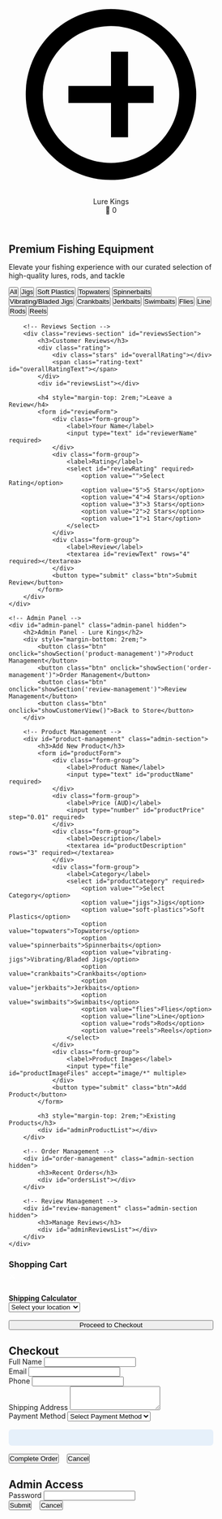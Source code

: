 <!DOCTYPE html>
<html lang="en">
<head>
<meta charset="UTF-8">
<meta name="viewport" content="width=device-width, initial-scale=1.0">
<title>Lure Kings - Premium Fishing Store</title>
<style>
* {
    margin: 0;
    padding: 0;
    box-sizing: border-box;
}

body {
    font-family: 'Georgia', serif;
    background-color: #e6f0fa;
    color: #1e3a8a;
    line-height: 1.6;
}

.header {
    background: linear-gradient(135deg, #1e3a8a 0%, #60a5fa 100%);
    color: white;
    padding: 1.5rem 2rem;
    position: sticky;
    top: 0;
    z-index: 1000;
    box-shadow: 0 2px 8px rgba(0,0,0,0.1);
}

.header-content {
    max-width: 1280px;
    margin: 0 auto;
    display: flex;
    justify-content: space-between;
    align-items: center;
}

.logo {
    display: flex;
    align-items: center;
    gap: 12px;
    font-size: 1.8rem;
    font-weight: 700;
    text-transform: uppercase;
    letter-spacing: 1px;
}

.logo svg {
    width: 30px;
    height: 30px;
    fill: #93c5fd;
    cursor: pointer;
    transition: transform 0.3s ease;
}

.logo svg:hover {
    transform: scale(1.1);
}

.cart-icon {
    position: relative;
    cursor: pointer;
    font-size: 1.2rem;
}

.cart-count {
    position: absolute;
    top: -8px;
    right: -8px;
    background: #1e40af;
    color: white;
    border-radius: 50%;
    width: 20px;
    height: 20px;
    font-size: 0.7rem;
    display: flex;
    align-items: center;
    justify-content: center;
}

.hero {
    background: linear-gradient(rgba(30, 58, 138, 0.8), rgba(96, 165, 250, 0.8)), url('data:image/svg+xml,<svg xmlns="http://www.w3.org/2000/svg" viewBox="0 0 1200 600"><rect fill="%231e3a8a" width="1200" height="600"/><path fill="%23ffffff" opacity="0.1" d="M0,300 Q300,200 600,300 T1200,300 V600 H0 Z"/></svg>');
    color: white;
    padding: 5rem 2rem;
    text-align: center;
}

.hero h1 {
    font-size: 3.5rem;
    margin-bottom: 1.5rem;
    font-weight: 700;
}

.hero p {
    font-size: 1.3rem;
    margin-bottom: 2rem;
    max-width: 800px;
    margin-left: auto;
    margin-right: auto;
}

.filters {
    max-width: 1280px;
    margin: 2rem auto;
    display: flex;
    flex-wrap: wrap;
    gap: 1rem;
    justify-content: center;
}

.filter-btn {
    background: #bfdbfe;
    color: #1e3a8a;
    border: none;
    padding: 0.5rem 1.5rem;
    border-radius: 20px;
    cursor: pointer;
    font-size: 0.9rem;
    transition: background 0.3s, color 0.3s;
}

.filter-btn.active, .filter-btn:hover {
    background: #1e3a8a;
    color: white;
}

.main-content {
    max-width: 1280px;
    margin: 0 auto;
    padding: 2rem;
}

.product-grid {
    display: flex;
    overflow-x: auto;
    gap: 2rem;
    margin-top: 2rem;
    padding-bottom: 1rem;
    scroll-behavior: smooth;
}

.product-grid::-webkit-scrollbar {
    height: 8px;
}

.product-grid::-webkit-scrollbar-thumb {
    background: #60a5fa;
    border-radius: 4px;
}

.product-grid::-webkit-scrollbar-track {
    background: #bfdbfe;
}

.product-card {
    background: white;
    border-radius: 8px;
    box-shadow: 0 4px 12px rgba(0,0,0,0.08);
    overflow: hidden;
    transition: transform 0.3s ease, box-shadow 0.3s ease;
    flex: 0 0 300px;
}

.product-card:hover {
    transform: translateY(-3px);
    box-shadow: 0 6px 20px rgba(0,0,0,0.12);
}

.product-images {
    position: relative;
    height: 220px;
    overflow: hidden;
}

.product-image {
    width: 100%;
    height: 100%;
    object-fit: cover;
    display: none;
}

.product-image.active {
    display: block;
}

.image-nav {
    position: absolute;
    bottom: 12px;
    left: 50%;
    transform: translateX(-50%);
    display: flex;
    gap: 6px;
}

.image-dot {
    width: 10px;
    height: 10px;
    border-radius: 50%;
    background: rgba(255,255,255,0.6);
    cursor: pointer;
    transition: background 0.3s;
}

.image-dot.active {
    background: white;
}

.product-info {
    padding: 1.5rem;
}

.product-title {
    font-size: 1.2rem;
    font-weight: 600;
    margin-bottom: 0.5rem;
    color: #1e3a8a;
}

.product-price {
    font-size: 1.3rem;
    font-weight: 700;
    color: #2563eb;
    margin-bottom: 1rem;
}

.rating {
    display: flex;
    align-items: center;
    gap: 0.5rem;
    margin-bottom: 1rem;
}

.stars {
    display: flex;
    gap: 3px;
}

.star {
    color: #93c5fd;
}

.rating-text {
    font-size: 0.9rem;
    color: #4b5e8e;
}

.add-to-cart-btn {
    width: 100%;
    background: #1e3a8a;
    color: white;
    border: none;
    padding: 12px;
    border-radius: 6px;
    cursor: pointer;
    font-weight: 600;
    transition: background 0.3s;
}

.add-to-cart-btn:hover {
    background: #60a5fa;
}

.modal {
    display: none;
    position: fixed;
    top: 0;
    left: 0;
    width: 100%;
    height: 100%;
    background: rgba(0,0,0,0.6);
    z-index: 2000;
}

.modal-content {
    position: absolute;
    top: 50%;
    left: 50%;
    transform: translate(-50%, -50%);
    background: white;
    padding: 2rem;
    border-radius: 8px;
    max-width: 90%;
    max-height: 90%;
    overflow-y: auto;
}

.admin-panel {
    background: white;
    padding: 2rem;
    border-radius: 8px;
    box-shadow: 0 4px 12px rgba(0,0,0,0.08);
}

.form-group {
    margin-bottom: 1.5rem;
}

.form-group label {
    display: block;
    margin-bottom: 0.5rem;
    font-weight: 600;
    color: #1e3a8a;
}

.form-group input, .form-group textarea, .form-group select {
    width: 100%;
    padding: 12px;
    border: 1px solid #bfdbfe;
    border-radius: 6px;
    font-size: 1rem;
}

.form-group input:focus, .form-group textarea:focus, .form-group select:focus {
    outline: none;
    border-color: #1e3a8a;
}

.btn {
    background: #1e3a8a;
    color: white;
    border: none;
    padding: 12px 24px;
    border-radius: 6px;
    cursor: pointer;
    font-weight: 600;
    transition: background 0.3s;
    margin-right: 12px;
}

.btn:hover {
    background: #60a5fa;
}

.btn-danger {
    background: #1e40af;
}

.btn-danger:hover {
    background: #3b82f6;
}

.notification {
    position: fixed;
    top: 20px;
    right: 20px;
    background: #2563eb;
    color: white;
    padding: 1rem 2rem;
    border-radius: 6px;
    box-shadow: 0 4px 12px rgba(0,0,0,0.15);
    transform: translateX(400px);
    transition: transform 0.3s ease;
    z-index: 3000;
}

.notification.show {
    transform: translateX(0);
}

.cart-sidebar {
    position: fixed;
    top: 0;
    right: -400px;
    width: 400px;
    height: 100%;
    background: white;
    box-shadow: -2px 0 10px rgba(0,0,0,0.1);
    transition: right 0.3s ease;
    z-index: 2000;
    overflow-y: auto;
}

.cart-sidebar.open {
    right: 0;
}

.cart-header {
    background: #1e3a8a;
    color: white;
    padding: 1.5rem;
    display: flex;
    justify-content: space-between;
    align-items: center;
}

.cart-items {
    padding: 1.5rem;
}

.cart-item {
    display: flex;
    gap: 1rem;
    padding: 1rem 0;
    border-bottom: 1px solid #bfdbfe;
}

.cart-item img {
    width: 70px;
    height: 70px;
    object-fit: cover;
    border-radius: 6px;
}

.cart-item-info {
    flex: 1;
}

.shipping-calculator {
    background: #e6f0fa;
    padding: 1.5rem;
    border-radius: 6px;
    margin: 1rem 0;
}

.checkout-section {
    padding: 1.5rem;
    border-top: 2px solid #bfdbfe;
}

.reviews-section {
    margin-top: 2rem;
    background: white;
    padding: 2rem;
    border-radius: 8px;
    box-shadow: 0 4px 12px rgba(0,0,0,0.08);
}

.review-item {
    padding: 1rem 0;
    border-bottom: 1px solid #bfdbfe;
}

.review-header {
    display: flex;
    justify-content: space-between;
    align-items: center;
    margin-bottom: 0.5rem;
}

.hidden {
    display: none;
}

@media (max-width: 768px) {
    .header-content {
        flex-direction: column;
        gap: 1.5rem;
    }

    .hero h1 {
        font-size: 2.5rem;
    }

    .product-grid {
        flex-direction: row;
    }

    .cart-sidebar {
        width: 100%;
        right: -100%;
    }

    .filters {
        flex-direction: column;
        align-items: center;
    }
}
</style>
</head>
<body>
<!-- Header -->
<header class="header">
    <div class="header-content">
        <div class="logo">
            <svg onclick="handleLogoClick()" viewBox="0 0 24 24">
                <path d="M12 2C6.48 2 2 6.48 2 12s4.48 10 10 10 10-4.48 10-10S17.52 2 12 2zm0 18c-4.42 0-8-3.58-8-8s3.58-8 8-8 8 3.58 8 8-3.58 8-8 8zm5-9h-3V7h-2v4H7v2h5v4h2v-4h3z"/>
            </svg>
            <span>Lure Kings</span>
        </div>
        <div class="cart-icon" onclick="toggleCart()">
            🛒
            <span class="cart-count" id="cartCount">0</span>
        </div>
    </div>
</header>

<!-- Hero Section -->
<section class="hero" id="home">
    <h1>Premium Fishing Equipment</h1>
    <p>Elevate your fishing experience with our curated selection of high-quality lures, rods, and tackle</p>
</section>

<!-- Filters -->
<div class="filters">
    <button class="filter-btn active" onclick="filterProducts('all')">All</button>
    <button class="filter-btn" onclick="filterProducts('jigs')">Jigs</button>
    <button class="filter-btn" onclick="filterProducts('soft-plastics')">Soft Plastics</button>
    <button class="filter-btn" onclick="filterProducts('topwaters')">Topwaters</button>
    <button class="filter-btn" onclick="filterProducts('spinnerbaits')">Spinnerbaits</button>
    <button class="filter-btn" onclick="filterProducts('vibrating-jigs')">Vibrating/Bladed Jigs</button>
    <button class="filter-btn" onclick="filterProducts('crankbaits')">Crankbaits</button>
    <button class="filter-btn" onclick="filterProducts('jerkbaits')">Jerkbaits</button>
    <button class="filter-btn" onclick="filterProducts('swimbaits')">Swimbaits</button>
    <button class="filter-btn" onclick="filterProducts('flies')">Flies</button>
    <button class="filter-btn" onclick="filterProducts('line')">Line</button>
    <button class="filter-btn" onclick="filterProducts('rods')">Rods</button>
    <button class="filter-btn" onclick="filterProducts('reels')">Reels</button>
</div>

<!-- Main Content -->
<main class="main-content">
    <div id="customer-view">
        <div class="product-grid" id="productGrid"></div>

        <!-- Reviews Section -->
        <div class="reviews-section" id="reviewsSection">
            <h3>Customer Reviews</h3>
            <div class="rating">
                <div class="stars" id="overallRating"></div>
                <span class="rating-text" id="overallRatingText"></span>
            </div>
            <div id="reviewsList"></div>

            <h4 style="margin-top: 2rem;">Leave a Review</h4>
            <form id="reviewForm">
                <div class="form-group">
                    <label>Your Name</label>
                    <input type="text" id="reviewerName" required>
                </div>
                <div class="form-group">
                    <label>Rating</label>
                    <select id="reviewRating" required>
                        <option value="">Select Rating</option>
                        <option value="5">5 Stars</option>
                        <option value="4">4 Stars</option>
                        <option value="3">3 Stars</option>
                        <option value="2">2 Stars</option>
                        <option value="1">1 Star</option>
                    </select>
                </div>
                <div class="form-group">
                    <label>Review</label>
                    <textarea id="reviewText" rows="4" required></textarea>
                </div>
                <button type="submit" class="btn">Submit Review</button>
            </form>
        </div>
    </div>

    <!-- Admin Panel -->
    <div id="admin-panel" class="admin-panel hidden">
        <h2>Admin Panel - Lure Kings</h2>
        <div style="margin-bottom: 2rem;">
            <button class="btn" onclick="showSection('product-management')">Product Management</button>
            <button class="btn" onclick="showSection('order-management')">Order Management</button>
            <button class="btn" onclick="showSection('review-management')">Review Management</button>
            <button class="btn" onclick="showCustomerView()">Back to Store</button>
        </div>

        <!-- Product Management -->
        <div id="product-management" class="admin-section">
            <h3>Add New Product</h3>
            <form id="productForm">
                <div class="form-group">
                    <label>Product Name</label>
                    <input type="text" id="productName" required>
                </div>
                <div class="form-group">
                    <label>Price (AUD)</label>
                    <input type="number" id="productPrice" step="0.01" required>
                </div>
                <div class="form-group">
                    <label>Description</label>
                    <textarea id="productDescription" rows="3" required></textarea>
                </div>
                <div class="form-group">
                    <label>Category</label>
                    <select id="productCategory" required>
                        <option value="">Select Category</option>
                        <option value="jigs">Jigs</option>
                        <option value="soft-plastics">Soft Plastics</option>
                        <option value="topwaters">Topwaters</option>
                        <option value="spinnerbaits">Spinnerbaits</option>
                        <option value="vibrating-jigs">Vibrating/Bladed Jigs</option>
                        <option value="crankbaits">Crankbaits</option>
                        <option value="jerkbaits">Jerkbaits</option>
                        <option value="swimbaits">Swimbaits</option>
                        <option value="flies">Flies</option>
                        <option value="line">Line</option>
                        <option value="rods">Rods</option>
                        <option value="reels">Reels</option>
                    </select>
                </div>
                <div class="form-group">
                    <label>Product Images</label>
                    <input type="file" id="productImageFiles" accept="image/*" multiple>
                </div>
                <button type="submit" class="btn">Add Product</button>
            </form>

            <h3 style="margin-top: 2rem;">Existing Products</h3>
            <div id="adminProductList"></div>
        </div>

        <!-- Order Management -->
        <div id="order-management" class="admin-section hidden">
            <h3>Recent Orders</h3>
            <div id="ordersList"></div>
        </div>

        <!-- Review Management -->
        <div id="review-management" class="admin-section hidden">
            <h3>Manage Reviews</h3>
            <div id="adminReviewsList"></div>
        </div>
    </div>
</main>

<!-- Cart Sidebar -->
<div class="cart-sidebar" id="cartSidebar">
    <div class="cart-header">
        <h3>Shopping Cart</h3>
        <button onclick="toggleCart()" style="background: none; border: none; color: white; font-size: 1.5rem; cursor: pointer;">×</button>
    </div>
    <div class="cart-items" id="cartItems"></div>
    <div class="shipping-calculator">
        <h4>Shipping Calculator</h4>
        <select id="shippingZone" onchange="calculateShipping()">
            <option value="">Select your location</option>
            <option value="inner">Inner City - $5.00</option>
            <option value="metro">Metro Area - $10.00</option>
            <option value="regional">Regional - $15.00</option>
            <option value="interstate">Interstate - $15.00</option>
        </select>
        <div id="shippingCost" style="margin-top: 10px; font-weight: bold;"></div>
    </div>
    <div class="checkout-section">
        <div id="cartTotal" style="font-size: 1.2rem; font-weight: bold; margin-bottom: 1rem;"></div>
        <button class="btn" onclick="proceedToCheckout()" style="width: 100%;">Proceed to Checkout</button>
    </div>
</div>

<!-- Checkout Modal -->
<div class="modal" id="checkoutModal">
    <div class="modal-content">
        <h2>Checkout</h2>
        <form id="checkoutForm">
            <div class="form-group">
                <label>Full Name</label>
                <input type="text" id="customerName" required>
            </div>
            <div class="form-group">
                <label>Email</label>
                <input type="email" id="customerEmail" required>
            </div>
            <div class="form-group">
                <label>Phone</label>
                <input type="tel" id="customerPhone" required>
            </div>
            <div class="form-group">
                <label>Shipping Address</label>
                <textarea id="shippingAddress" rows="3" required></textarea>
            </div>
            <div class="form-group">
                <label>Payment Method</label>
                <select id="paymentMethod" required>
                    <option value="">Select Payment Method</option>
                    <option value="stripe">Credit Card (Stripe)</option>
                    <option value="paypal">PayPal</option>
                    <option value="bank">Bank Transfer</option>
                </select>
            </div>
            <div id="orderSummary" style="background: #e6f0fa; padding: 1rem; border-radius: 6px; margin: 1rem 0;"></div>
            <div style="display: flex; gap: 1rem;">
                <button type="submit" class="btn">Complete Order</button>
                <button type="button" class="btn" onclick="closeCheckout()">Cancel</button>
            </div>
        </form>
    </div>
</div>

<!-- Admin Password Modal -->
<div class="modal" id="adminPasswordModal">
    <div class="modal-content">
        <h2>Admin Access</h2>
        <form id="adminPasswordForm">
            <div class="form-group">
                <label>Password</label>
                <input type="password" id="adminPassword" required>
            </div>
            <div style="display: flex; gap: 1rem;">
                <button type="submit" class="btn">Submit</button>
                <button type="button" class="btn" onclick="closeAdminPasswordModal()">Cancel</button>
            </div>
        </form>
    </div>
</div>

<!-- Notification -->
<div class="notification" id="notification"></div>

<script>
// Global variables
let products = JSON.parse(localStorage.getItem('products')) || [
    {
        id: 1,
        name: "Premium Spinnerbait Lure Set",
        price: 29.99,
        description: "High-quality spinnerbait lures perfect for bass fishing. Includes 6 different colors.",
        category: "spinnerbaits",
        images: ["data:image/svg+xml,<svg xmlns='http://www.w3.org/2000/svg' viewBox='0 0 200 150'><rect fill='%23e6f3ff' width='200' height='150'/><circle fill='%23ff6b35' cx='100' cy='75' r='30'/><text x='100' y='130' text-anchor='middle' font-family='Arial' font-size='12' fill='%23333'>Spinnerbait Lure</text></svg>", "data:image/svg+xml,<svg xmlns='http://www.w3.org/2000/svg' viewBox='0 0 200 150'><rect fill='%23fff0e6' width='200' height='150'/><circle fill='%23ff6b35' cx='100' cy='75' r='25'/><text x='100' y='130' text-anchor='middle' font-family='Arial' font-size='12' fill='%23333'>Side View</text></svg>"],
        reviews: []
    },
    {
        id: 2,
        name: "Carbon Fiber Fishing Rod",
        price: 159.99,
        description: "Ultra-lightweight carbon fiber rod with excellent sensitivity. Perfect for all fishing conditions.",
        category: "rods",
        images: ["data:image/svg+xml,<svg xmlns='http://www.w3.org/2000/svg' viewBox='0 0 200 150'><rect fill='%23e6f3ff' width='200' height='150'/><line x1='20' y1='130' x2='180' y2='20' stroke='%23333' stroke-width='8'/><text x='100' y='140' text-anchor='middle' font-family='Arial' font-size='12' fill='%23333'>Carbon Fiber Rod</text></svg>"],
        reviews: []
    },
    {
        id: 3,
        name: "Professional Spinning Reel",
        price: 89.99,
        description: "Smooth-action spinning reel with 10 ball bearings. Built for durability and performance.",
        category: "reels",
        images: ["data:image/svg+xml,<svg xmlns='http://www.w3.org/2000/svg' viewBox='0 0 200 150'><rect fill='%23e6f3ff' width='200' height='150'/><circle fill='%23666' cx='100' cy='75' r='40' stroke='%23333' stroke-width='3' fill='none'/><circle fill='%23333' cx='100' cy='75' r='20'/><text x='100' y='140' text-anchor='middle' font-family='Arial' font-size='12' fill='%23333'>Spinning Reel</text></svg>"],
        reviews: []
    },
    {
        id: 4,
        name: "Pro Crankbait Set",
        price: 34.99,
        description: "Set of 5 deep-diving crankbaits designed for targeting large freshwater fish.",
        category: "crankbaits",
        images: ["data:image/svg+xml,<svg xmlns='http://www.w3.org/2000/svg' viewBox='0 0 200 150'><rect fill='%23e6f3ff' width='200' height='150'/><rect fill='%23ff6b35' x='50' y='50' width='100' height='30' rx='15'/><text x='100' y='130' text-anchor='middle' font-family='Arial' font-size='12' fill='%23333'>Crankbait Set</text></svg>"],
        reviews: []
    }
];

let cart = JSON.parse(localStorage.getItem('cart')) || [];
let orders = JSON.parse(localStorage.getItem('orders')) || [];
let websiteReviews = JSON.parse(localStorage.getItem('websiteReviews')) || [];
let isAdminMode = false;
const ADMIN_PASSWORD = 'maxchingerhambo';
let logoClickCount = 0;
let currentFilter = 'all';

// Initialize the application
function init() {
    loadProducts();
    updateCartDisplay();
    loadReviews();
    calculateOverallRating();
    saveData();
}

// Save data to localStorage
function saveData() {
    localStorage.setItem('products', JSON.stringify(products));
    localStorage.setItem('cart', JSON.stringify(cart));
    localStorage.setItem('orders', JSON.stringify(orders));
    localStorage.setItem('websiteReviews', JSON.stringify(websiteReviews));
}

// Handle logo clicks for admin access
function handleLogoClick() {
    logoClickCount++;
    if (logoClickCount >= 3) {
        promptAdminPassword();
        logoClickCount = 0;
    }
}

// Prompt for admin password
function promptAdminPassword() {
    const modal = document.getElementById('adminPasswordModal');
    modal.style.display = 'block';
}

// Handle admin password submission
document.getElementById('adminPasswordForm').addEventListener('submit', function(e) {
    e.preventDefault();
    const password = document.getElementById('adminPassword').value;
    if (password === ADMIN_PASSWORD) {
        toggleAdminMode();
        closeAdminPasswordModal();
    } else {
        showNotification('Incorrect password');
        document.getElementById('adminPassword').value = '';
    }
});

// Close admin password modal
function closeAdminPasswordModal() {
    document.getElementById('adminPasswordModal').style.display = 'none';
    logoClickCount = 0;
}

// Toggle admin mode
function toggleAdminMode() {
    isAdminMode = !isAdminMode;
    const customerView = document.getElementById('customer-view');
    const adminPanel = document.getElementById('admin-panel');

    if (isAdminMode) {
        customerView.classList.add('hidden');
        adminPanel.classList.remove('hidden');
        loadAdminData();
        showNotification('Admin mode activated');
    } else {
        customerView.classList.remove('hidden');
        adminPanel.classList.add('hidden');
        showNotification('Returned to customer view');
    }
}

// Show customer view
function showCustomerView() {
    isAdminMode = false;
    const customerView = document.getElementById('customer-view');
    const adminPanel = document.getElementById('admin-panel');
    customerView.classList.remove('hidden');
    adminPanel.classList.add('hidden');
}

// Show admin section
function showSection(sectionId) {
    const sections = document.querySelectorAll('.admin-section');
    sections.forEach(section => section.classList.add('hidden'));
    document.getElementById(sectionId).classList.remove('hidden');
}

// Filter products
function filterProducts(category) {
    currentFilter = category;
    const buttons = document.querySelectorAll('.filter-btn');
    buttons.forEach(btn => btn.classList.remove('active'));
    const activeBtn = Array.from(buttons).find(btn => btn.onclick.toString().includes(`'${category}'`));
    if (activeBtn) activeBtn.classList.add('active');
    loadProducts();
}

// Load products into the grid
function loadProducts() {
    const grid = document.getElementById('productGrid');
    grid.innerHTML = '';

    const filteredProducts = currentFilter === 'all' 
        ? products 
        : products.filter(product => product.category === currentFilter);

    filteredProducts.forEach(product => {
        const productCard = createProductCard(product);
        grid.appendChild(productCard);
    });
}

// Create product card HTML
function createProductCard(product) {
    const card = document.createElement('div');
    card.className = 'product-card';

    const avgRating = calculateProductRating(product);
    const starDisplay = generateStarDisplay(avgRating);

    card.innerHTML = `
        <div class="product-images">
            ${product.images.map((img, index) =>
                `<img src="${img}" alt="${product.name}" class="product-image ${index === 0 ? 'active' : ''}">`
            ).join('')}
            ${product.images.length > 1 ? `
                <div class="image-nav">
                    ${product.images.map((_, index) =>
                        `<div class="image-dot ${index === 0 ? 'active' : ''}" onclick="switchImage(${product.id}, ${index})"></div>`
                    ).join('')}
                </div>
            ` : ''}
        </div>
        <div class="product-info">
            <h3 class="product-title">${product.name}</h3>
            <div class="product-price">$${product.price}</div>
            <div class="rating">
                <div class="stars">${starDisplay}</div>
                <span class="rating-text">(${product.reviews.length} reviews)</span>
            </div>
            <button class="add-to-cart-btn" onclick="addToCart(${product.id})">Add to Cart</button>
        </div>
    `;

    return card;
}

// Switch product image
function switchImage(productId, imageIndex) {
    const card = document.querySelector(`[data-product-id="${productId}"]`) ||
        Array.from(document.querySelectorAll('.product-card')).find(card =>
            card.querySelector('.product-title').textContent === products.find(p => p.id === productId)?.name
        );

    if (card) {
        const images = card.querySelectorAll('.product-image');
        const dots = card.querySelectorAll('.image-dot');

        images.forEach((img, index) => {
            img.classList.toggle('active', index === imageIndex);
        });

        dots.forEach((dot, index) => {
            dot.classList.toggle('active', index === imageIndex);
        });
    }
}

// Generate star display
function generateStarDisplay(rating) {
    const fullStars = Math.floor(rating);
    const hasHalfStar = rating % 1 >= 0.5;
    let stars = '';

    for (let i = 0; i < fullStars; i++) {
        stars += '<span class="star">★</span>';
    }

    if (hasHalfStar) {
        stars += '<span class="star">☆</span>';
    }

    const remainingStars = 5 - fullStars - (hasHalfStar ? 1 : 0);
    for (let i = 0; i < remainingStars; i++) {
        stars += '<span class="star" style="color: #bfdbfe;">★</span>';
    }

    return stars;
}

// Calculate product rating
function calculateProductRating(product) {
    if (product.reviews.length === 0) return 0;
    const sum = product.reviews.reduce((acc, review) => acc + review.rating, 0);
    return sum / product.reviews.length;
}

// Add to cart
function addToCart(productId) {
    const product = products.find(p => p.id === productId);
    if (product) {
        const existingItem = cart.find(item => item.id === productId);
        if (existingItem) {
            existingItem.quantity += 1;
        } else {
            cart.push({ ...product, quantity: 1 });
        }
        updateCartDisplay();
        saveData();
        showNotification(`${product.name} added to cart`);
    }
}

// Update cart display
function updateCartDisplay() {
    const cartCount = document.getElementById('cartCount');
    const cartItems = document.getElementById('cartItems');
    const cartTotal = document.getElementById('cartTotal');

    const totalItems = cart.reduce((sum, item) => sum + item.quantity, 0);
    cartCount.textContent = totalItems;

    cartItems.innerHTML = '';
    let subtotal = 0;

    cart.forEach(item => {
        subtotal += item.price * item.quantity;
        const cartItem = document.createElement('div');
        cartItem.className = 'cart-item';
        cartItem.innerHTML = `
            <img src="${item.images[0]}" alt="${item.name}">
            <div class="cart-item-info">
                <div style="font-weight: bold;">${item.name}</div>
                <div>$${item.price} x ${item.quantity}</div>
                <div style="margin-top: 5px;">
                    <button onclick="updateCartQuantity(${item.id}, -1)" style="background: #1e40af; color: white; border: none; padding: 5px 10px; border-radius: 4px; cursor: pointer;">-</button>
                    <span style="margin: 0 10px;">${item.quantity}</span>
                    <button onclick="updateCartQuantity(${item.id}, 1)" style="background: #2563eb; color: white; border: none; padding: 5px 10px; border-radius: 4px; cursor: pointer;">+</button>
                </div>
            </div>
        `;
        cartItems.appendChild(cartItem);
    });

    cartTotal.textContent = `Subtotal: ${subtotal.toFixed(2)}`;
}

// Update cart quantity
function updateCartQuantity(productId, change) {
    const item = cart.find(item => item.id === productId);
    if (item) {
        item.quantity += change;
        if (item.quantity <= 0) {
            cart = cart.filter(cartItem => cartItem.id !== productId);
        }
        updateCartDisplay();
        saveData();
    }
}

// Toggle cart sidebar
function toggleCart() {
    const cartSidebar = document.getElementById('cartSidebar');
    cartSidebar.classList.toggle('open');
}

// Calculate shipping
function calculateShipping() {
    const shippingZone = document.getElementById('shippingZone').value;
    const shippingCost = document.getElementById('shippingCost');

    const rates = {
        inner: 5.00,
        metro: 10.00,
        regional: 15.00,
        interstate: 15.00
    };

    if (shippingZone && rates[shippingZone]) {
        shippingCost.textContent = `Shipping: ${rates[shippingZone].toFixed(2)}`;
        shippingCost.setAttribute('data-cost', rates[shippingZone]);
    } else {
        shippingCost.textContent = '';
        shippingCost.removeAttribute('data-cost');
    }
}

// Proceed to checkout
function proceedToCheckout() {
    if (cart.length === 0) {
        showNotification('Your cart is empty');
        return;
    }

    const modal = document.getElementById('checkoutModal');
    const orderSummary = document.getElementById('orderSummary');

    let subtotal = cart.reduce((sum, item) => sum + (item.price * item.quantity), 0);
    let shipping = parseFloat(document.getElementById('shippingCost').getAttribute('data-cost') || 0);
    let total = subtotal + shipping;

    orderSummary.innerHTML = `
        <h4>Order Summary</h4>
        ${cart.map(item => `
            <div style="display: flex; justify-content: space-between; margin: 5px 0;">
                <span>${item.name} x${item.quantity}</span>
                <span>${(item.price * item.quantity).toFixed(2)}</span>
            </div>
        `).join('')}
        <div style="display: flex; justify-content: space-between; margin: 10px 0; padding-top: 10px; border-top: 1px solid #ccc;">
            <span>Subtotal:</span>
            <span>${subtotal.toFixed(2)}</span>
        </div>
        <div style="display: flex; justify-content: space-between; margin: 5px 0;">
            <span>Shipping:</span>
            <span>${shipping.toFixed(2)}</span>
        </div>
        <div style="display: flex; justify-content: space-between; margin: 10px 0; padding-top: 10px; border-top: 1px solid #ccc; font-weight: bold; font-size: 1.1rem;">
            <span>Total:</span>
            <span>${total.toFixed(2)}</span>
        </div>
    `;

    modal.style.display = 'block';
}

// Close checkout
function closeCheckout() {
    document.getElementById('checkoutModal').style.display = 'none';
}

// Handle checkout form submission
document.getElementById('checkoutForm').addEventListener('submit', function(e) {
    e.preventDefault();

    const formData = {
        customerName: document.getElementById('customerName').value,
        customerEmail: document.getElementById('customerEmail').value,
        customerPhone: document.getElementById('customerPhone').value,
        shippingAddress: document.getElementById('shippingAddress').value,
        paymentMethod: document.getElementById('paymentMethod').value,
        items: cart,
        subtotal: cart.reduce((sum, item) => sum + (item.price * item.quantity), 0),
        shipping: parseFloat(document.getElementById('shippingCost').getAttribute('data-cost') || 0),
        total: cart.reduce((sum, item) => sum + (item.price * item.quantity), 0) + parseFloat(document.getElementById('shippingCost').getAttribute('data-cost') || 0),
        orderDate: new Date().toISOString(),
        orderId: 'LK' + Date.now()
    };

    processOrder(formData);
});

// Process order
function processOrder(orderData) {
    orders.push(orderData);
    sendOrderConfirmation(orderData);
    cart = [];
    updateCartDisplay();
    saveData();
    closeCheckout();
    showNotification(`Order ${orderData.orderId} placed successfully! Confirmation sent to ${orderData.customerEmail}`);
    document.getElementById('cartSidebar').classList.remove('open');
}

// Simulate sending order confirmation
function sendOrderConfirmation(orderData) {
    console.log('Order confirmation sent to:', orderData.customerEmail);
    console.log('Order notification sent to: lure.kings.fishing.aus@gmail.com');
    console.log('Order details:', orderData);
}

// Show notification
function showNotification(message) {
    const notification = document.getElementById('notification');
    notification.textContent = message;
    notification.classList.add('show');
    setTimeout(() => {
        notification.classList.remove('show');
    }, 3000);
}

// Admin Functions
function loadAdminData() {
    loadAdminProducts();
    loadAdminOrders();
    loadAdminReviews();
}

// Load admin products
function loadAdminProducts() {
    const adminProductList = document.getElementById('adminProductList');
    adminProductList.innerHTML = '';

    products.forEach(product => {
        const productDiv = document.createElement('div');
        productDiv.style.cssText = 'border: 1px solid #bfdbfe; padding: 1rem; margin: 1rem 0; border-radius: 6px;';
        productDiv.innerHTML = `
            <h4>${product.name}</h4>
            <p>Price: ${product.price}</p>
            <p>Category: ${product.category}</p>
            <p>Reviews: ${product.reviews.length}</p>
            <button class="btn btn-danger" onclick="deleteProduct(${product.id})">Delete Product</button>
        `;
        adminProductList.appendChild(productDiv);
    });
}

// Load admin orders
function loadAdminOrders() {
    const ordersList = document.getElementById('ordersList');
    ordersList.innerHTML = '';

    if (orders.length === 0) {
        ordersList.innerHTML = '<p>No orders yet.</p>';
        return;
    }

    orders.forEach(order => {
        const orderDiv = document.createElement('div');
        orderDiv.style.cssText = 'border: 1px solid #bfdbfe; padding: 1rem; margin: 1rem 0; border-radius: 6px;';
        orderDiv.innerHTML = `
            <h4>Order ${order.orderId}</h4>
            <p><strong>Customer:</strong> ${order.customerName} (${order.customerEmail})</p>
            <p><strong>Date:</strong> ${new Date(order.orderDate).toLocaleDateString()}</p>
            <p><strong>Total:</strong> ${order.total.toFixed(2)}</p>
            <p><strong>Payment:</strong> ${order.paymentMethod}</p>
            <p><strong>Items:</strong></p>
            <ul>
                ${order.items.map(item => `<li>${item.name} x${item.quantity} - ${(item.price * item.quantity).toFixed(2)}</li>`).join('')}
            </ul>
            <p><strong>Shipping Address:</strong> ${order.shippingAddress}</p>
        `;
        ordersList.appendChild(orderDiv);
    });
}

// Load admin reviews
function loadAdminReviews() {
    const adminReviewsList = document.getElementById('adminReviewsList');
    adminReviewsList.innerHTML = '';

    const allReviews = [...websiteReviews];
    products.forEach(product => {
        product.reviews.forEach(review => {
            allReviews.push({...review, productName: product.name});
        });
    });

    if (allReviews.length === 0) {
        adminReviewsList.innerHTML = '<p>No reviews yet.</p>';
        return;
    }

    allReviews.forEach((review, index) => {
        const reviewDiv = document.createElement('div');
        reviewDiv.style.cssText = 'border: 1px solid #bfdbfe; padding: 1rem; margin: 1rem 0; border-radius: 6px;';
        reviewDiv.innerHTML = `
            <h4>${review.name}</h4>
            <p><strong>Rating:</strong> ${generateStarDisplay(review.rating)}</p>
            <p><strong>Product:</strong> ${review.productName || 'Website Review'}</p>
            <p><strong>Review:</strong> ${review.text}</p>
            <p><strong>Date:</strong> ${new Date(review.date).toLocaleDateString()}</p>
            <button class="btn btn-danger" onclick="deleteReview(${index}, '${review.productName || 'website'}')">Delete Review</button>
        `;
        adminReviewsList.appendChild(reviewDiv);
    });
}

// Add product form handler
document.getElementById('productForm').addEventListener('submit', function(e) {
    e.preventDefault();

    const files = document.getElementById('productImageFiles').files;
    const imagePromises = Array.from(files).map(file => {
        return new Promise((resolve) => {
            const reader = new FileReader();
            reader.onload = () => resolve(reader.result);
            reader.readAsDataURL(file);
        });
    });

    Promise.all(imagePromises).then(images => {
        const newProduct = {
            id: Date.now(),
            name: document.getElementById('productName').value,
            price: parseFloat(document.getElementById('productPrice').value),
            description: document.getElementById('productDescription').value,
            category: document.getElementById('productCategory').value,
            images: images.length > 0 ? images : [`data:image/svg+xml,<svg xmlns='http://www.w3.org/2000/svg' viewBox='0 0 200 150'><rect fill='%23e6f3ff' width='200' height='150'/><text x='100' y='75' text-anchor='middle' font-family='Arial' font-size='14' fill='%23333'>${document.getElementById('productName').value}</text></svg>`],
            reviews: []
        };

        products.push(newProduct);
        loadProducts();
        loadAdminProducts();
        saveData();
        this.reset();
        showNotification('Product added successfully');
    });
});

// Delete product
function deleteProduct(productId) {
    if (confirm('Are you sure you want to delete this product?')) {
        products = products.filter(p => p.id !== productId);
        loadProducts();
        loadAdminProducts();
        saveData();
        showNotification('Product deleted successfully');
    }
}

// Delete review
function deleteReview(reviewIndex, productName) {
    if (confirm('Are you sure you want to delete this review?')) {
        if (productName === 'website') {
            websiteReviews.splice(reviewIndex, 1);
        } else {
            const product = products.find(p => p.name === productName);
            if (product) {
                product.reviews.splice(reviewIndex, 1);
            }
        }
        loadAdminReviews();
        loadReviews();
        calculateOverallRating();
        saveData();
        showNotification('Review deleted successfully');
    }
}

// Review form handler
document.getElementById('reviewForm').addEventListener('submit', function(e) {
    e.preventDefault();

    const newReview = {
        name: document.getElementById('reviewerName').value,
        rating: parseInt(document.getElementById('reviewRating').value),
        text: document.getElementById('reviewText').value,
        date: new Date().toISOString()
    };

    websiteReviews.push(newReview);
    loadReviews();
    calculateOverallRating();
    saveData();
    this.reset();
    showNotification('Review submitted successfully');
});

// Load reviews
function loadReviews() {
    const reviewsList = document.getElementById('reviewsList');
    reviewsList.innerHTML = '';

    websiteReviews.forEach(review => {
        const reviewDiv = document.createElement('div');
        reviewDiv.className = 'review-item';
        reviewDiv.innerHTML = `
            <div class="review-header">
                <strong>${review.name}</strong>
                <div class="stars">${generateStarDisplay(review.rating)}</div>
            </div>
            <p>${review.text}</p>
            <small style="color: #4b5e8e;">${new Date(review.date).toLocaleDateString()}</small>
        `;
        reviewsList.appendChild(reviewDiv);
    });
}

// Calculate overall rating
function calculateOverallRating() {
    const overallRating = document.getElementById('overallRating');
    const overallRatingText = document.getElementById('overallRatingText');

    if (websiteReviews.length === 0) {
        overallRating.innerHTML = generateStarDisplay(0);
        overallRatingText.textContent = 'No reviews yet';
        return;
    }

    const avgRating = websiteReviews.reduce((sum, review) => sum + review.rating, 0) / websiteReviews.length;
    overallRating.innerHTML = generateStarDisplay(avgRating);
    overallRatingText.textContent = `${avgRating.toFixed(1)} out of 5 (${websiteReviews.length} reviews)`;
}

// Close modals when clicking outside
window.addEventListener('click', function(e) {
    const checkoutModal = document.getElementById('checkoutModal');
    const adminPasswordModal = document.getElementById('adminPasswordModal');
    if (e.target === checkoutModal) {
        closeCheckout();
    }
    if (e.target === adminPasswordModal) {
        closeAdminPasswordModal();
    }
});

// Initialize the application
init();
</script>
</body>
</html>
